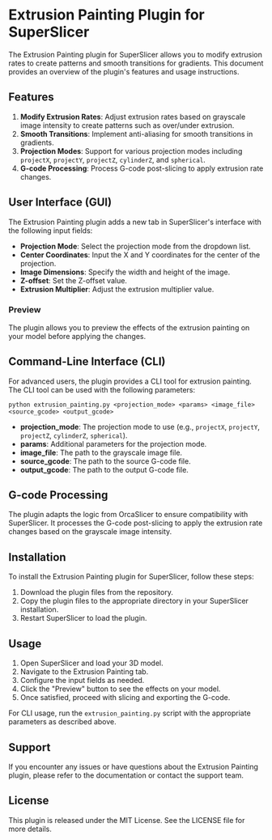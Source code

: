 # Extrusion Painting Plugin for SuperSlicer

The Extrusion Painting plugin for SuperSlicer allows you to modify extrusion rates to create patterns and smooth transitions for gradients. This document provides an overview of the plugin's features and usage instructions.

## Features

1. **Modify Extrusion Rates**: Adjust extrusion rates based on grayscale image intensity to create patterns such as over/under extrusion.
2. **Smooth Transitions**: Implement anti-aliasing for smooth transitions in gradients.
3. **Projection Modes**: Support for various projection modes including `projectX`, `projectY`, `projectZ`, `cylinderZ`, and `spherical`.
4. **G-code Processing**: Process G-code post-slicing to apply extrusion rate changes.

## User Interface (GUI)

The Extrusion Painting plugin adds a new tab in SuperSlicer's interface with the following input fields:

- **Projection Mode**: Select the projection mode from the dropdown list.
- **Center Coordinates**: Input the X and Y coordinates for the center of the projection.
- **Image Dimensions**: Specify the width and height of the image.
- **Z-offset**: Set the Z-offset value.
- **Extrusion Multiplier**: Adjust the extrusion multiplier value.

### Preview

The plugin allows you to preview the effects of the extrusion painting on your model before applying the changes.

## Command-Line Interface (CLI)

For advanced users, the plugin provides a CLI tool for extrusion painting. The CLI tool can be used with the following parameters:

```
python extrusion_painting.py <projection_mode> <params> <image_file> <source_gcode> <output_gcode>
```

- **projection_mode**: The projection mode to use (e.g., `projectX`, `projectY`, `projectZ`, `cylinderZ`, `spherical`).
- **params**: Additional parameters for the projection mode.
- **image_file**: The path to the grayscale image file.
- **source_gcode**: The path to the source G-code file.
- **output_gcode**: The path to the output G-code file.

## G-code Processing

The plugin adapts the logic from OrcaSlicer to ensure compatibility with SuperSlicer. It processes the G-code post-slicing to apply the extrusion rate changes based on the grayscale image intensity.

## Installation

To install the Extrusion Painting plugin for SuperSlicer, follow these steps:

1. Download the plugin files from the repository.
2. Copy the plugin files to the appropriate directory in your SuperSlicer installation.
3. Restart SuperSlicer to load the plugin.

## Usage

1. Open SuperSlicer and load your 3D model.
2. Navigate to the Extrusion Painting tab.
3. Configure the input fields as needed.
4. Click the "Preview" button to see the effects on your model.
5. Once satisfied, proceed with slicing and exporting the G-code.

For CLI usage, run the `extrusion_painting.py` script with the appropriate parameters as described above.

## Support

If you encounter any issues or have questions about the Extrusion Painting plugin, please refer to the documentation or contact the support team.

## License

This plugin is released under the MIT License. See the LICENSE file for more details.
